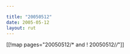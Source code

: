 ```yaml
---

title: "20050512"
date: 2005-05-12
layout: rut
---
```


[[!map pages="20050512/* and ! 20050512/*/*"]]
